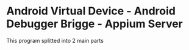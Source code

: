 # Android Virtual Device - Android Debugger Brigge - Appium Server 

This program splitted into 2 main parts
